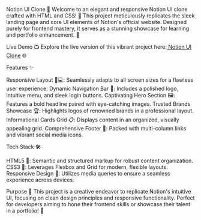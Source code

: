Notion UI Clone 🌟
Welcome to an elegant and responsive Notion UI clone crafted with HTML and CSS! 🚀 This project meticulously replicates the sleek landing page and core UI elements of Notion's official website. Designed purely for frontend mastery, it serves as a stunning showcase for learning and portfolio enhancement. 🎨

Live Demo 📺
Explore the live version of this vibrant project here:[ Notion UI Clone](https://notionuiclone.netlify.app/) 🌐

Features ✨

Responsive Layout 📱💻: Seamlessly adapts to all screen sizes for a flawless user experience.
Dynamic Navigation Bar 🧭: Includes a polished logo, intuitive menu, and sleek login buttons.
Captivating Hero Section 🖼️: Features a bold headline paired with eye-catching images.
Trusted Brands Showcase 🏆: Highlights logos of renowned brands in a professional layout.
Informational Cards Grid 📋: Displays content in an organized, visually appealing grid.
Comprehensive Footer 🔗: Packed with multi-column links and vibrant social media icons.


Tech Stack 🛠️

HTML5 📄: Semantic and structured markup for robust content organization.
CSS3 🎨: Leverages Flexbox and Grid for modern, flexible layouts.
Responsive Design 📐: Utilizes media queries to ensure a seamless experience across devices.


Purpose 🎯
This project is a creative endeavor to replicate Notion's intuitive UI, focusing on clean design principles and responsive functionality. Perfect for developers aiming to hone their frontend skills or showcase their talent in a portfolio! 💼



